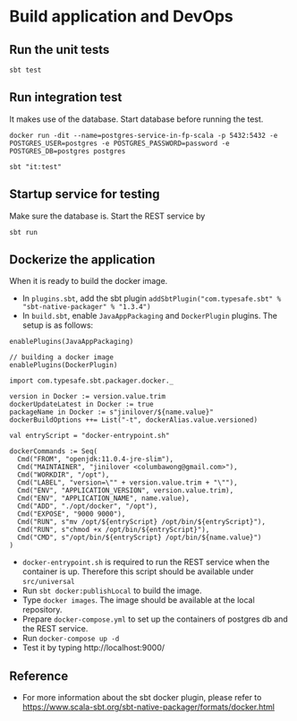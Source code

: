 # Build application and DevOps

## Run the unit tests
```
sbt test
```

## Run integration test
It makes use of the database.  Start database before running the test.
```
docker run -dit --name=postgres-service-in-fp-scala -p 5432:5432 -e POSTGRES_USER=postgres -e POSTGRES_PASSWORD=password -e POSTGRES_DB=postgres postgres
```

```
sbt "it:test"
```


## Startup service for testing
Make sure the database is.  Start the REST service by 
```
sbt run
```

## Dockerize the application
When it is ready to build the docker image.
* In `plugins.sbt`, add the sbt plugin `addSbtPlugin("com.typesafe.sbt" % "sbt-native-packager" % "1.3.4")`
* In `build.sbt`, enable `JavaAppPackaging` and `DockerPlugin` plugins.  The setup is as follows:
```
enablePlugins(JavaAppPackaging)

// building a docker image
enablePlugins(DockerPlugin)

import com.typesafe.sbt.packager.docker._

version in Docker := version.value.trim
dockerUpdateLatest in Docker := true
packageName in Docker := s"jinilover/${name.value}"
dockerBuildOptions ++= List("-t", dockerAlias.value.versioned)

val entryScript = "docker-entrypoint.sh"

dockerCommands := Seq(
  Cmd("FROM", "openjdk:11.0.4-jre-slim"),
  Cmd("MAINTAINER", "jinilover <columbawong@gmail.com>"),
  Cmd("WORKDIR", "/opt"),
  Cmd("LABEL", "version=\"" + version.value.trim + "\""),
  Cmd("ENV", "APPLICATION_VERSION", version.value.trim),
  Cmd("ENV", "APPLICATION_NAME", name.value),
  Cmd("ADD", "./opt/docker", "/opt"),
  Cmd("EXPOSE", "9000 9000"),
  Cmd("RUN", s"mv /opt/${entryScript} /opt/bin/${entryScript}"),
  Cmd("RUN", s"chmod +x /opt/bin/${entryScript}"),
  Cmd("CMD", s"/opt/bin/${entryScript} /opt/bin/${name.value}")
)
```
* `docker-entrypoint.sh` is required to run the REST service when the container is up.  Therefore this script should be available under `src/universal`
* Run `sbt docker:publishLocal` to build the image.
* Type `docker images`.  The image should be available at the local repository.
* Prepare `docker-compose.yml` to set up the containers of postgres db and the REST service.
* Run `docker-compose up -d`
* Test it by typing http://localhost:9000/

## Reference
* For more information about the sbt docker plugin, please refer to https://www.scala-sbt.org/sbt-native-packager/formats/docker.html